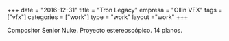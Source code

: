 +++
date = "2016-12-31"
title = "Tron Legacy"
empresa = "Ollin VFX"
tags = ["vfx"]
categories = ["work"]
type = "work"
layout ="work"
+++

Compositor Senior Nuke. Proyecto estereoscópico. 14 planos.